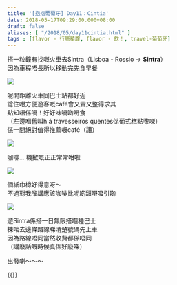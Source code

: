 ```yaml
---
title: '[抱抱葡萄牙] Day11：Cintia'
date: 2018-05-17T09:29:00.000+08:00
draft: false
aliases: [ "/2018/05/day11cintia.html" ]
tags : [flavor - 行膳積腹, flavor - 飲！, travel-葡萄牙]
---
```


搭一粒鐘有找嘅火車去Sintra（Lisboa - Rossio → **Sintra**）  
因為車程唔長所以移動完先食早餐  

![](/images/portugal11a.jpg)

呢間距離火車同巴士站都好近  
諗住咁方便遊客嘅café會又貴又整得求其  
點知唔係喎！好好味喎啲嘢食  
（左邊嗰舊叫h á travesseiros quentes係葡式糕點嚟㗎）  
係一間絕對值得推薦嘅café（讚）  

![](/images/portugal11a1.jpg)

咖啡... 機撳嘅正正常常咁啦  

![](/images/portugal11a2.jpg)

個紙巾樽好得意呀～  
不過對我嚟講應該咖啡比呢啲甜嘢吸引啲  

![](/images/portugal11a3.jpg)

遊Sintra係搭一日無限搭嗰種巴士  
揀啱去邊條路線睇清楚號碼先上車  
因為路線唔同當然收費都係唔同  
（講廢話嘅時候真係好廢㗎）  
  
出發喇～～～  


{{<portugal>}}  
